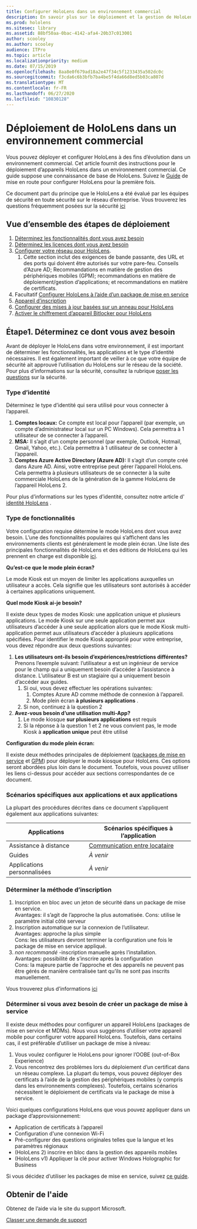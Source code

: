 ```yaml
---
title: Configurer HoloLens dans un environnement commercial
description: En savoir plus sur le déploiement et la gestion de HoloLens dans les environnements d’entreprise.
ms.prod: hololens
ms.sitesec: library
ms.assetid: 88bf50aa-0bac-4142-afa4-20b37c013001
author: scooley
ms.author: scooley
audience: ITPro
ms.topic: article
ms.localizationpriority: medium
ms.date: 07/15/2019
ms.openlocfilehash: 8aa8e0f679ad18a2e47f34c5f1233435a502dc0c
ms.sourcegitcommit: f3cda6c6b3bfb7ba4be5f4da66d8ed5b03ca807d
ms.translationtype: MT
ms.contentlocale: fr-FR
ms.lasthandoff: 06/27/2020
ms.locfileid: "10830128"
---
```

# Déploiement de HoloLens dans un environnement commercial

Vous pouvez déployer et configurer HoloLens à des fins d’évolution dans un environnement commercial. Cet article fournit des instructions pour le déploiement d’appareils HoloLens dans un environnement commercial. Ce guide suppose une connaissance de base de HoloLens. Suivez le [Guide](hololens1-setup.md) de mise en route pour configurer HoloLens pour la première fois.

Ce document part du principe que le HoloLens a été évalué par les équipes de sécurité en toute sécurité sur le réseau d’entreprise. Vous trouverez les questions fréquemment posées sur la sécurité [ici](hololens-faq-security.md)

## Vue d’ensemble des étapes de déploiement

1. [Déterminez les fonctionnalités dont vous avez besoin](hololens-requirements.md#step-1-determine-what-you-need)
1. [Déterminez les licences dont vous avez besoin](hololens-licenses-requirements.md)
1. [Configurer votre réseau pour HoloLens](hololens-commercial-infrastructure.md).
    1. Cette section inclut des exigences de bande passante, des URL et des ports qui doivent être autorisés sur votre pare-feu. Conseils d’Azure AD; Recommandations en matière de gestion des périphériques mobiles (GPM); recommandations en matière de déploiement/gestion d’applications; et recommandations en matière de certificats.
1. Facultatif [Configurer HoloLens à l’aide d’un package de mise en service](hololens-provisioning.md)
1. [Appareil d’inscription](hololens-enroll-mdm.md)
1. [Configurer des mises à jour basées sur un anneau pour HoloLens](hololens-updates.md)
1. [Activer le chiffrement d’appareil Bitlocker pour HoloLens](hololens-encryption.md)

## Étape1. Déterminez ce dont vous avez besoin

Avant de déployer le HoloLens dans votre environnement, il est important de déterminer les fonctionnalités, les applications et le type d’identité nécessaires. Il est également important de veiller à ce que votre équipe de sécurité ait approuvé l’utilisation du HoloLens sur le réseau de la société. Pour plus d’informations sur la sécurité, consultez la rubrique [poser les questions](hololens-faq-security.md) sur la sécurité.

### Type d’identité

Déterminez le type d’identité qui sera utilisé pour vous connecter à l’appareil.

1. **Comptes locaux:** Ce compte est local pour l’appareil (par exemple, un compte d’administrateur local sur un PC Windows). Cela permettra à 1 utilisateur de se connecter à l’appareil.
2. **MSA:** Il s’agit d’un compte personnel (par exemple, Outlook, Hotmail, Gmail, Yahoo, etc.). Cela permettra à 1 utilisateur de se connecter à l’appareil.
3. **Comptes Azure Active Directory (Azure AD):** Il s’agit d’un compte créé dans Azure AD. Ainsi, votre entreprise peut gérer l’appareil HoloLens. Cela permettra à plusieurs utilisateurs de se connecter à la suite commerciale HoloLens de la génération de la gamme HoloLens de l’appareil HoloLens 2.

Pour plus d’informations sur les types d’identité, consultez notre article d' [identité HoloLens](hololens-identity.md) .

### Type de fonctionnalités

Votre configuration requise détermine le mode HoloLens dont vous avez besoin. L’une des fonctionnalités populaires qui s’affichent dans les environnements clients est généralement le mode plein écran. Une liste des principales fonctionnalités de HoloLens et des éditions de HoloLens qui les prennent en charge est disponible [ici](hololens-commercial-features.md).

**Qu’est-ce que le mode plein écran?**

Le mode Kiosk est un moyen de limiter les applications auxquelles un utilisateur a accès. Cela signifie que les utilisateurs sont autorisés à accéder à certaines applications uniquement.

**Quel mode Kiosk ai-je besoin?**

Il existe deux types de modes Kiosk: une application unique et plusieurs applications. Le mode Kiosk sur une seule application permet aux utilisateurs d’accéder à une seule application alors que le mode Kiosk multi-application permet aux utilisateurs d’accéder à plusieurs applications spécifiées. Pour identifier le mode Kiosk approprié pour votre entreprise, vous devez répondre aux deux questions suivantes:

1. **Les utilisateurs ont-ils besoin d’expériences/restrictions différentes?** Prenons l’exemple suivant: l’utilisateur a est un ingénieur de service pour le champ qui a uniquement besoin d’accéder à l’assistance à distance. L’utilisateur B est un stagiaire qui a uniquement besoin d’accéder aux guides.
    1. Si oui, vous devez effectuer les opérations suivantes:
        1. Comptes Azure AD comme méthode de connexion à l’appareil.
        1. Mode plein écran **à plusieurs applications** .
    1. Si non, continuez à la question 2
1. **Avez-vous besoin d’une utilisation multi-App?**
    1. Le mode kiosque **sur plusieurs applications** est requis
    1. Si la réponse à la question 1 et 2 ne vous convient pas, le mode Kiosk à **application unique** peut être utilisé

**Configuration du mode plein écran:**

Il existe deux méthodes principales de déploiement ([packages de mise en service](hololens-kiosk.md#use-a-provisioning-package-to-set-up-a-single-app-or-multi-app-kiosk) et [GPM](hololens-kiosk.md#use-microsoft-intune-or-other-mdm-to-set-up-a-single-app-or-multi-app-kiosk)) pour déployer le mode kiosque pour HoloLens. Ces options seront abordées plus loin dans le document. Toutefois, vous pouvez utiliser les liens ci-dessus pour accéder aux sections correspondantes de ce document.

### Scénarios spécifiques aux applications et aux applications

La plupart des procédures décrites dans ce document s’appliquent également aux applications suivantes:

| Applications | Scénarios spécifiques à l’application |
| --- | --- |
| Assistance à distance | [Communication entre locataire](https://docs.microsoft.com/dynamics365/mixed-reality/remote-assist/cross-tenant-overview)|
| Guides  | *À venir* |
|Applications personnalisées | *À venir* |

### Déterminer la méthode d’inscription

1. Inscription en bloc avec un jeton de sécurité dans un package de mise en service.  
  Avantages: il s’agit de l’approche la plus automatisée.
  Cons: utilise le paramètre initial côté serveur  
1. Inscription automatique sur la connexion de l’utilisateur.  
  Avantages: approche la plus simple  
  Cons: les utilisateurs devront terminer la configuration une fois le package de mise en service appliqué.
1. _non recommandé_ -inscription manuelle après l’installation.  
  Avantages: possibilité de s’inscrire après la configuration  
  Cons: la majeure partie de l’approche et des appareils ne peuvent pas être gérés de manière centralisée tant qu’ils ne sont pas inscrits manuellement.

  Vous trouverez plus d’informations [ici](hololens-enroll-mdm.md)

### Déterminer si vous avez besoin de créer un package de mise à service

Il existe deux méthodes pour configurer un appareil HoloLens (packages de mise en service et MDMs). Nous vous suggérons d’utiliser votre appareil mobile pour configurer votre appareil HoloLens. Toutefois, dans certains cas, il est préférable d’utiliser un package de mise à niveau:

1. Vous voulez configurer le HoloLens pour ignorer l’OOBE (out-of-Box Experience)
1. Vous rencontrez des problèmes lors du déploiement d’un certificat dans un réseau complexe. La plupart du temps, vous pouvez déployer des certificats à l’aide de la gestion des périphériques mobiles (y compris dans les environnements complexes). Toutefois, certains scénarios nécessitent le déploiement de certificats via le package de mise à service.

Voici quelques configurations HoloLens que vous pouvez appliquer dans un package d’approvisionnement:

- Application de certificats à l’appareil
- Configuration d'une connexion Wi-Fi
- Pré-configurer des questions originales telles que la langue et les paramètres régionaux
- (HoloLens 2) inscrire en bloc dans la gestion des appareils mobiles
- (HoloLens v1) Appliquer la clé pour activer Windows Holographic for Business

Si vous décidez d’utiliser les packages de mise en service, suivez [ce guide](hololens-provisioning.md).

## Obtenir de l'aide

Obtenez de l’aide via le site du support Microsoft.

[Classer une demande de support](https://support.microsoft.com/supportforbusiness/productselection?sapid=e9391227-fa6d-927b-0fff-f96288631b8f)
